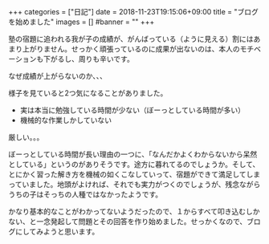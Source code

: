 +++
categories = ["日記"]
date = 2018-11-23T19:15:06+09:00
title = "ブログを始めました"
images = []
#banner = ""
+++

塾の宿題に追われる我が子の成績が、がんばっている（ように見える）割にはあまり上がりません。せっかく頑張っているのに成果が出ないのは、本人のモチベーションも下がるし、周りも辛いです。

なぜ成績が上がらないのか、、、

<!--more-->

様子を見ていると2つ気になることがありました。

* 実は本当に勉強している時間が少ない（ぼーっとしている時間が多い）
* 機械的な作業しかしていない

厳しい。。。

ぼーっとしている時間が長い理由の一つに、「なんだかよくわからないから呆然としている」というのがありそうです。途方に暮れてるのでしょうか。そして、とにかく習った解き方を機械の如くこなしていって、宿題ができて満足してしまっていました。地頭がよければ、それでも実力がつくのでしょうが、残念ながらうちの子はそっちの人種ではなかったようです。

かなり基本的なことがわかってないようだったので、１からすべて叩き込むしかない、と一念発起して問題とその回答を作り始めました。せっかくなので、ブログにしてみようと思います。